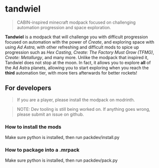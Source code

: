 # tandwiel
> CABIN-inspired minecraft modpack focused on challenging automation progression and space exploration.

**Tandwiel** is a modpack that will challenge you with difficult progression focused on automation with the power of *Create*, and exploring space with using *Ad Astra*, with other refreshing and difficult mods to spice up progression such as *Hex Casting*, *Create: The Factory Must Grow (TFMG)*, *Create: Metallurgy*, and many more. Unlike the modpack that inspired it, Tandwiel does not stop at the moon. In fact, it allows you to explore **all** of the Ad Astra planets, allowing you to start exploring when you reach the **third** automation tier, with more tiers afterwards for better rockets!

## For developers
> If you are a player, please install the modpack on modrinth.

> NOTE: Dev tooling is still being worked on. If anything goes wrong, please submit an issue on github.

### How to install the mods
Make sure python is installed, then run packdev/install.py

### How to package into a .mrpack
Make sure python is installed, then run packdev/pack.py
